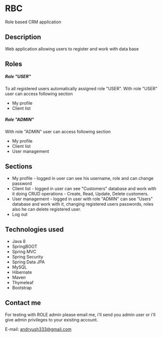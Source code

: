 # RBC
Role based CRM application

## Description
Web application allowing users to register and work with data base

## Roles

##### Role "USER"
To all registered users automatically assigned role "USER".
With role "USER" user can access following section
- My profile
- Client list

##### Role "ADMIN"
With role "ADMIN" user can access following section
- My profile
- Client list
- User management 

## Sections
- My profile - logged in user can see his username, role and can change password
- Client list - logged in user can see "Customers" database and work with it doing CRUD operations - Create, Read, Update, Delete customers.
- User management - logged in user with role "ADMIN" can see "Users" database and work with it, changing registered users passwords, roles also he can delete registered user.
- Log out

## Technologies used
- Java 8
- SpringBOOT
- Spring MVC
- Spring Security
- Spring Data JPA
- MySQL
- Hibernate
- Maven
- Thymeleaf
- Bootstrap

## Contact me
For testing with ROLE admin please email me, i'll send you admin user or i'll give admin privileges to your existing account.

E-mail: andryush333@gmail.com